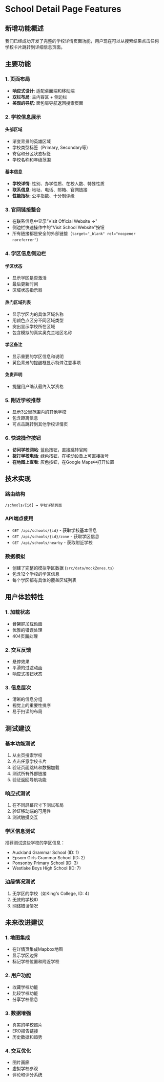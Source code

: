 # School Detail Page Features

## 新增功能概述

我们已经成功开发了完整的学校详情页面功能，用户现在可以从搜索结果点击任何学校卡片跳转到详细信息页面。

## 主要功能

### 1. 页面布局
- **响应式设计**: 适配桌面端和移动端
- **双栏布局**: 主内容区 + 侧边栏
- **美观的导航**: 面包屑导航返回搜索页面

### 2. 学校信息展示

#### 头部区域
- 渐变背景的英雄区域
- 学校类型标签（Primary, Secondary等）
- 寄宿和分区状态标签
- 学校名称和年级范围

#### 基本信息
- **学校详情**: 性别、办学性质、在校人数、特殊性质
- **联系信息**: 地址、电话、邮箱、官网链接
- **性能指标**: 公平指数、十分制评级

### 3. 官网链接整合
- 在联系信息中显示"Visit Official Website →"
- 侧边栏快速操作中的"Visit School Website"按钮
- 所有链接都是安全的外部链接（`target="_blank" rel="noopener noreferrer"`）

### 4. 学区信息侧边栏

#### 学区状态
- 显示学区是否激活
- 最后更新时间
- 区域状态指示器

#### 热门区域列表
- 显示学区内的具体区域名称
- 用颜色点区分不同区域类型
- 突出显示学校所在区域
- 包含模拟的真实奥克兰地区名称

#### 学区备注
- 显示重要的学区信息和说明
- 黄色背景的提醒框显示特殊注意事项

#### 免责声明
- 提醒用户确认最终入学资格

### 5. 附近学校推荐
- 显示3公里范围内的其他学校
- 包含距离信息
- 可点击跳转到其他学校详情页

### 6. 快速操作按钮
- **访问学校网站**: 蓝色按钮，直接跳转官网
- **拨打学校电话**: 绿色按钮，在移动设备上可直接拨号
- **在地图上查看**: 灰色按钮，在Google Maps中打开位置

## 技术实现

### 路由结构
```
/schools/[id] → 学校详情页面
```

### API端点使用
- `GET /api/schools/{id}` - 获取学校基本信息
- `GET /api/schools/{id}/zone` - 获取学区信息
- `GET /api/schools/nearby` - 获取附近学校

### 数据模拟
- 创建了完整的模拟学区数据 (`src/data/mockZones.ts`)
- 包含12个学校的学区信息
- 每个学区都有具体的覆盖区域列表

## 用户体验特性

### 1. 加载状态
- 骨架屏加载动画
- 优雅的错误处理
- 404页面处理

### 2. 交互反馈
- 悬停效果
- 平滑的过渡动画
- 响应式按钮状态

### 3. 信息层次
- 清晰的信息分组
- 视觉上的重要性排序
- 易于扫读的布局

## 测试建议

### 基本功能测试
1. 从主页搜索学校
2. 点击任意学校卡片
3. 验证页面跳转和数据加载
4. 测试所有外部链接
5. 验证返回导航功能

### 响应式测试
1. 在不同屏幕尺寸下测试布局
2. 验证移动端的可用性
3. 测试触摸交互

### 学区信息测试
推荐测试这些学校的学区信息：
- Auckland Grammar School (ID: 1)
- Epsom Girls Grammar School (ID: 2)
- Ponsonby Primary School (ID: 3)
- Westlake Boys High School (ID: 7)

### 边缘情况测试
1. 无学区的学校（如King's College, ID: 4）
2. 无效的学校ID
3. 网络错误情况

## 未来改进建议

### 1. 地图集成
- 在详情页集成Mapbox地图
- 显示学区边界
- 标记学校位置和附近学校

### 2. 用户功能
- 收藏学校功能
- 比较学校功能
- 分享学校信息

### 3. 数据增强
- 真实的学校照片
- ERO报告链接
- 历史数据和趋势

### 4. 交互优化
- 图片画廊
- 虚拟学校参观
- 评论和评分系统
